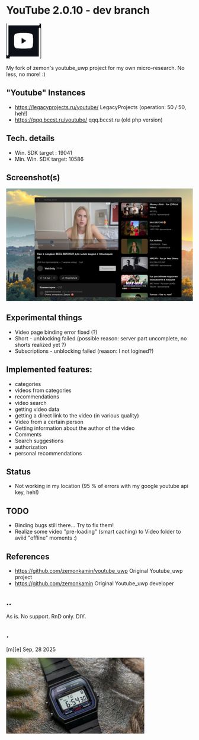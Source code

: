 # YouTube 2.0.10 - dev branch
![Logo](Images/logo.png)

My fork of zemon's youtube_uwp project for my own micro-research. No less, no more! :)

## "Youtube" Instances
- https://legacyprojects.ru/youtube/ LegacyProjects (operation: 50 / 50, heh!)
- https://qqq.bccst.ru/youtube/ qqq.bccst.ru (old php version)

## Tech. details
- Win. SDK target : 19041
- Min. Win. SDK target: 10586

## Screenshot(s)
![Windows 11 Lite](Images/screenshot.png)

## Experimental things
- Video page binding error fixed (?)
- Short - unblocking failed (possible reason: server part uncomplete, no shorts realized yet ?)
- Subscriptions - unblocking failed (reason: I not logined?)
 
## Implemented features:
- categories
- videos from categories
- recommendations
- video search
- getting video data
- getting a direct link to the video (in various quality)
- Video from a certain person
- Getting information about the author of the video
- Comments
- Search suggestions
- authorization
- personal recommendations

## Status
- Not working in my location (95 % of errors with my google youtube api key, heh!)

## TODO
- Binding bugs still there... Try to fix them!
- Realize some video "pre-loading" (smart caching) to Video folder to aviid "offline" moments :)

## References
- https://github.com/zemonkamin/youtube_uwp Original Youtube_uwp project
- https://github.com/zemonkamin Original Youtube_uwp developer

## ..
As is. No support. RnD only. DIY.

## .
[m][e] Sep, 28 2025

![Logo](Images/footer.png)
